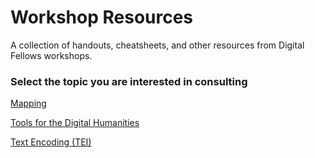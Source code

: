 # Workshop Resources 
A collection of handouts, cheatsheets, and other resources from Digital Fellows workshops.

### Select the topic you are interested in consulting

[Mapping](Mapping) 

[Tools for the Digital Humanities](https://docs.google.com/presentation/d/1ZsSpdZAHhA9utE2cV2cYNSLcScuIuVs1P1AdyALqdQo/edit?usp=sharing)

[Text Encoding (TEI)](/TEI_workshop/)
